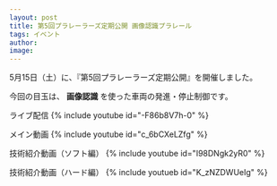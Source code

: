 ```yaml
---
layout: post
title: 第5回プラレーラーズ定期公開 画像認識プラレール
tags: イベント
author:
image:
---
```


5月15日（土）に、『第5回プラレーラーズ定期公開』を開催しました。

今回の目玉は、 **画像認識** を使った車両の発進・停止制御です。

ライブ配信
{% include youtube id="-F86b8V7h-0" %}

メイン動画
{% include youtube id="c_6bCXeLZfg" %}

技術紹介動画（ソフト編）
{% include youtube id="I98DNgk2yR0" %}

技術紹介動画（ハード編）
{% include youtueb id="K_zNZDWUeIg" %}

